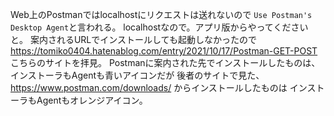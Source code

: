 Web上のPostmanではlocalhostにリクエストは送れないので
`Use Postman's Desktop Agent`と言われる。
localhostなので。アプリ版からやってくださいと。
案内されるURLでインストールしても起動しなかったので
https://tomiko0404.hatenablog.com/entry/2021/10/17/Postman-GET-POST  
こちらのサイトを拝見。
Postmanに案内された先でインストールしたものは、インストーラもAgentも青いアイコンだが
後者のサイトで見た、https://www.postman.com/downloads/ からインストールしたものは
インストーラもAgentもオレンジアイコン。